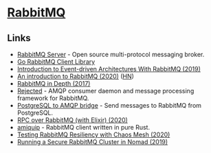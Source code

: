 # [RabbitMQ](https://www.rabbitmq.com/)

## Links

- [RabbitMQ Server](https://github.com/rabbitmq/rabbitmq-server) - Open source multi-protocol messaging broker.
- [Go RabbitMQ Client Library](https://github.com/streadway/amqp)
- [Introduction to Event-driven Architectures With RabbitMQ (2019)](https://blog.theodo.com/2019/08/event-driven-architectures-rabbitmq/)
- [An introduction to RabbitMQ (2020)](https://www.erlang-solutions.com/blog/an-introduction-to-rabbitmq-what-is-rabbitmq.html) ([HN](https://news.ycombinator.com/item?id=23258301))
- [RabbitMQ in Depth (2017)](https://www.manning.com/books/rabbitmq-in-depth)
- [Rejected](https://github.com/gmr/rejected) - AMQP consumer daemon and message processing framework for RabbitMQ.
- [PostgreSQL to AMQP bridge](https://github.com/subzerocloud/pg-amqp-bridge) - Send messages to RabbitMQ from PostgreSQL.
- [RPC over RabbitMQ (with Elixir) (2020)](https://andrealeopardi.com/posts/rpc-over-rabbitmq-with-elixir/)
- [amiquip](https://github.com/jgallagher/amiquip) - RabbitMQ client written in pure Rust.
- [Testing RabbitMQ Resiliency with Chaos Mesh (2020)](https://www.youtube.com/watch?v=y2HAJBiXsw0)
- [Running a Secure RabbitMQ Cluster in Nomad (2019)](https://andydote.co.uk/2019/04/06/nomad-rabbitmq-secure/)
